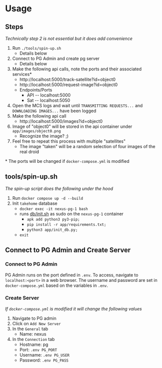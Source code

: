 # Usage

## Steps

*Technically step 2 is not essential but it does add convenience*

1. Run `./tools/spin-up.sh`
    - Details below
1. Connect to PG Admin and create pg server
    - Details below
1. Make the following api calls, note the ports and their associated services*
    - http://localhost:5000/track-satellite?id=object0
    - http://localhost:5000/request-image?id=object0
    - Endpoints/Ports
      - API -- localhost:5000
      - Sat -- localhost:5050
1. Open the MCS logs and wait until `TRANSMITTING REQUESTS...` and `DOWNLOADING IMAGES...` have been logged
1. Make the following api call
    - http://localhost:5000/images?id=object0
1. Image of "object0" will be stored in the api container under `app/images/object0.png` 
    - Recognize the image? ;)
1. Feel free to repeat this process with multiple "satellites"
    - The image "taken" will be a random selection of four images of the real droid

\* The ports will be changed if `docker-compose.yml` is modified

## tools/spin-up.sh

*The spin-up script does the following under the hood*  

1. Run `docker compose up -d --build`
2. Init `takehome` database
    - `docker exec -it nexus-pg-1 bash`
    - runs [db/init.sh](../db/init.sh) as sudo on the `nexus-pg-1` container
        - `apk add python3 py3-pip;`
        - `pip install -r app/requirements.txt;`
        - `python3 app/init_db.py;`
    - `exit`

## Connect to PG Admin and Create Server

### Connect to PG Admin

PG Admin runs on the port defined in `.env`. To access, navigate to `localhost:<port>` in a web browser. The username and password are set in `docker-compose.yml` based on the variables in `.env`.  

### Create Server

*If `docker-compose.yml` is modified it will change the following values*

1. Navigate to PG admin
1. Click on `Add New Server`
1. In the `General` tab
    - Name: nexus
1. In the `Connection` tab
    - Hostname: pg
    - Port: `.env PG_PORT`
    - Username: `.env PG_USER`
    - Password: `.env PG_PASS`
